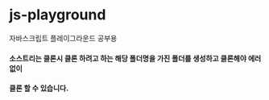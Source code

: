 # js-playground
자바스크립트 플레이그라운드 공부용


#### 소스트리는 클론시 클론 하려고 하는 해당 폴더명을 가진 폴더를 생성하고 클론해야 에러없이 
#### 클론 할 수 있습니다. 

